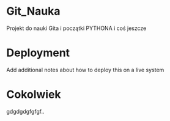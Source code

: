 # Git_Nauka

Projekt do nauki Gita i początki PYTHONA i coś jeszcze

# Deployment
Add additional notes about how to deploy this on a live system

# Cokolwiek
gdgdgdgfgfgf..
